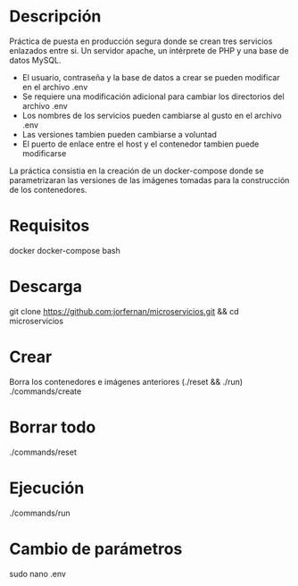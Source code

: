 # Descripción

Práctica de puesta en producción segura donde se crean tres servicios enlazados entre si. Un servidor apache, un intérprete de PHP y una base de datos MySQL.

- El usuario, contraseña y la base de datos a crear se pueden modificar en el archivo .env
- Se requiere una modificación adicional para cambiar los directorios del archivo .env
- Los nombres de los servicios pueden cambiarse al gusto en el archivo .env
- Las versiones tambien pueden cambiarse a voluntad
- El puerto de enlace entre el host y el contenedor tambien puede modificarse

La práctica consistia en la creación de un docker-compose donde se parametrizaran las versiones de las imágenes tomadas para la construcción de los contenedores.

# Requisitos
docker
docker-compose
bash

# Descarga
git clone https://github.com:jorfernan/microservicios.git && cd microservicios

# Crear
Borra los contenedores e imágenes anteriores (./reset && ./run)
./commands/create

# Borrar todo
./commands/reset

# Ejecución
./commands/run

# Cambio de parámetros
sudo nano .env
